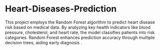 # Heart-Diseases-Prediction
This project employs the Random Forest algorithm to predict heart disease risk based on medical data. By analyzing key health indicators like blood pressure, cholesterol, and heart rate, the model classifies patients into risk categories. Random Forest enhances prediction accuracy through multiple decision trees, aiding early diagnosis .
